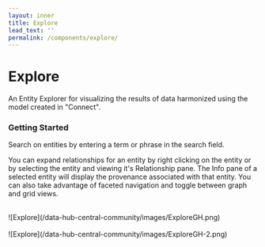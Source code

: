 ```yaml
---
layout: inner
title: Explore
lead_text: ''
permalink: /components/explore/
---
```


# Explore

An Entity Explorer for visualizing the results of data harmonized using the model created in "Connect".

### Getting Started

Search on entities by entering a term or phrase in the search field.  

You can expand relationships for an entity by right clicking on the entity or by selecting the entity and viewing it's Relationship pane. The Info pane of a selected entity will display the provenance associated with that entity.  You can also take advantage of faceted navigation and toggle between graph and grid views.

<br> 
![Explore](/data-hub-central-community/images/ExploreGH.png)
<br>

<br> 
![Explore](/data-hub-central-community/images/ExploreGH-2.png)
<br>

